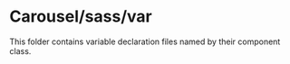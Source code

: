 # Carousel/sass/var

This folder contains variable declaration files named by their component class.
